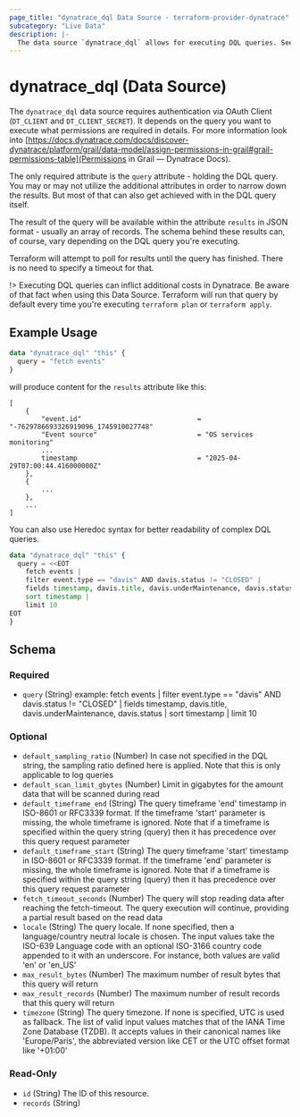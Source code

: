 ```yaml
---
page_title: "dynatrace_dql Data Source - terraform-provider-dynatrace"
subcategory: "Live Data"
description: |-
  The data source `dynatrace_dql` allows for executing DQL queries. See detailed information about the [Dynatrace Query Language](https://docs.dynatrace.com/docs/discover-dynatrace/references/dynatrace-query-language) within the Dynatrace Documentation.
---
```


# dynatrace_dql (Data Source)

The `dynatrace_dql` data source requires authentication via OAuth Client (`DT_CLIENT` and `DT_CLIENT_SECRET`).
It depends on the query you want to execute what permissions are required in details. For more information look into [https://docs.dynatrace.com/docs/discover-dynatrace/platform/grail/data-model/assign-permissions-in-grail#grail-permissions-table](Permissions in Grail — Dynatrace Docs).

The only required attribute is the `query` attribute - holding the DQL query.
You may or may not utilize the additional attributes in order to narrow down the results. But most of that can also get achieved with in the DQL query itself.

The result of the query will be available within the attribute `results` in JSON format - usually an array of records.
The schema behind these results can, of course, vary depending on the DQL query you're executing.

Terraform will attempt to poll for results until the query has finished. There is no need to specify a timeout for that.

!> Executing DQL queries can inflict additional costs in Dynatrace. Be aware of that fact when using this Data Source. Terraform will run that query by default every time you're executing `terraform plan` or `terraform apply`.

## Example Usage
```terraform
data "dynatrace_dql" "this" {
  query = "fetch events"
}
```
will produce content for the `results` attribute like this:
```
[
    {
        "event.id"                             = "-7629786693326919096_1745910027748"
        "Event source"                         = "OS services monitoring"
        ...
        timestamp                              = "2025-04-29T07:00:44.416000000Z"
    },
    {
        ...
    },
    ...
]
```

You can also use Heredoc syntax for better readability of complex DQL queries.

```terraform
data "dynatrace_dql" "this" {
  query = <<EOT
    fetch events |
    filter event.type == "davis" AND davis.status != "CLOSED" |
    fields timestamp, davis.title, davis.underMaintenance, davis.status |
    sort timestamp |
    limit 10  
EOT
}
```

<!-- schema generated by tfplugindocs -->
## Schema

### Required

- `query` (String) example: fetch events | filter event.type == "davis" AND davis.status != "CLOSED" | fields timestamp, davis.title, davis.underMaintenance, davis.status | sort timestamp | limit 10

### Optional

- `default_sampling_ratio` (Number) In case not specified in the DQL string, the sampling ratio defined here is applied. Note that this is only applicable to log queries
- `default_scan_limit_gbytes` (Number) Limit in gigabytes for the amount data that will be scanned during read
- `default_timeframe_end` (String) The query timeframe 'end' timestamp in ISO-8601 or RFC3339 format. If the timeframe 'start' parameter is missing, the whole timeframe is ignored. Note that if a timeframe is specified within the query string (query) then it has precedence over this query request parameter
- `default_timeframe_start` (String) The query timeframe 'start' timestamp in ISO-8601 or RFC3339 format. If the timeframe 'end' parameter is missing, the whole timeframe is ignored. Note that if a timeframe is specified within the query string (query) then it has precedence over this query request parameter
- `fetch_timeout_seconds` (Number) The query will stop reading data after reaching the fetch-timeout. The query execution will continue, providing a partial result based on the read data
- `locale` (String) The query locale. If none specified, then a language/country neutral locale is chosen. The input values take the ISO-639 Language code with an optional ISO-3166 country code appended to it with an underscore. For instance, both values are valid 'en' or 'en_US'
- `max_result_bytes` (Number) The maximum number of result bytes that this query will return
- `max_result_records` (Number) The maximum number of result records that this query will return
- `timezone` (String) The query timezone. If none is specified, UTC is used as fallback. The list of valid input values matches that of the IANA Time Zone Database (TZDB). It accepts values in their canonical names like 'Europe/Paris', the abbreviated version like CET or the UTC offset format like '+01:00'

### Read-Only

- `id` (String) The ID of this resource.
- `records` (String)